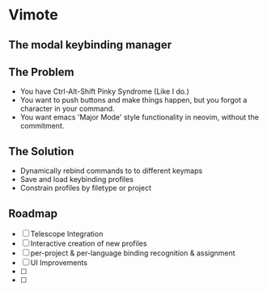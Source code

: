 
# Vimote
## The modal keybinding manager

## The Problem
- You have Ctrl-Alt-Shift Pinky Syndrome (Like I do.)
- You want to push buttons and make things happen, but you forgot a character in your command.
- You want emacs 'Major Mode' style functionality in neovim, without the commitment.

## The Solution
- Dynamically rebind commands to to different keymaps
- Save and load keybinding profiles
- Constrain profiles by filetype or project

## Roadmap
- [ ] Telescope Integration
- [ ] Interactive creation of new profiles
- [ ] per-project & per-language binding recognition & assignment
- [ ] UI Improvements
- [ ]
- [ ]
